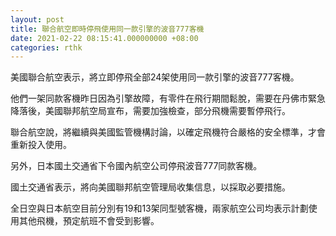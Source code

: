 ```yaml
---
layout: post
title: 聯合航空即時停飛使用同一款引擎的波音777客機
date: 2021-02-22 08:15:41.000000000 +08:00
categories: rthk
---
```


美國聯合航空表示，將立即停飛全部24架使用同一款引擎的波音777客機。

他們一架同款客機昨日因為引擎故障，有零件在飛行期間鬆脫，需要在丹佛市緊急降落後，美國聯邦航空局宣布，需要加強檢查，部分飛機需要暫停飛行。

聯合航空說，將繼續與美國監管機構討論，以確定飛機符合嚴格的安全標準，才會重新投入使用。 

另外，日本國土交通省下令國內航空公司停飛波音777同款客機。

國土交通省表示，將向美國聯邦航空管理局收集信息，以採取必要措施。

全日空與日本航空目前分別有19和13架同型號客機，兩家航空公司均表示計劃使用其他飛機，預定航班不會受到影響。
